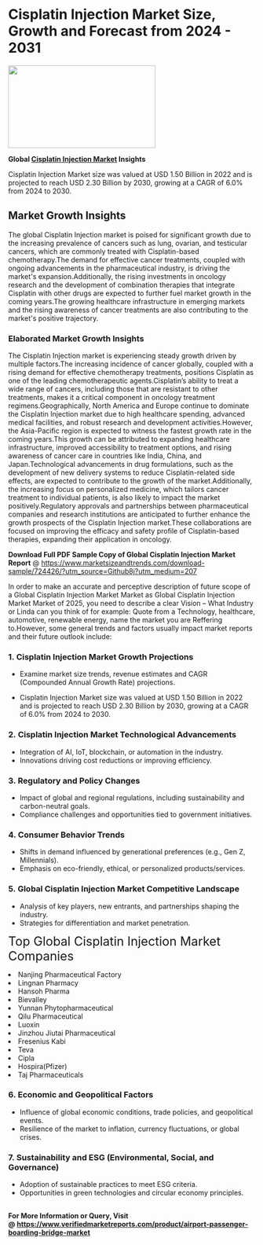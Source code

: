 <H1>Cisplatin Injection Market Size, Growth and Forecast from 2024 - 2031</H1><img class="aligncenter size-medium wp-image-584254" src="https://thirdeyenews.in/wp-content/uploads/2024/09/Global-Market-Research-300x168.jpeg" alt="" width="300" height="168" /><p><strong>Global&nbsp;<a href="https://www.marketsizeandtrends.com/download-sample/724426/?utm_source=Github8j?utm_medium=207">Cisplatin Injection Market</a> Insights</strong></p><p>Cisplatin Injection Market size was valued at USD 1.50 Billion in 2022 and is projected to reach USD 2.30 Billion by 2030, growing at a CAGR of 6.0% from 2024 to 2030.</p><p><h2>Market Growth Insights</h2> The global Cisplatin Injection market is poised for significant growth due to the increasing prevalence of cancers such as lung, ovarian, and testicular cancers, which are commonly treated with Cisplatin-based chemotherapy.The demand for effective cancer treatments, coupled with ongoing advancements in the pharmaceutical industry, is driving the market's expansion.Additionally, the rising investments in oncology research and the development of combination therapies that integrate Cisplatin with other drugs are expected to further fuel market growth in the coming years.The growing healthcare infrastructure in emerging markets and the rising awareness of cancer treatments are also contributing to the market's positive trajectory. <h3>Elaborated Market Growth Insights</h3> The Cisplatin Injection market is experiencing steady growth driven by multiple factors.The increasing incidence of cancer globally, coupled with a rising demand for effective chemotherapy treatments, positions Cisplatin as one of the leading chemotherapeutic agents.Cisplatin’s ability to treat a wide range of cancers, including those that are resistant to other treatments, makes it a critical component in oncology treatment regimens.Geographically, North America and Europe continue to dominate the Cisplatin Injection market due to high healthcare spending, advanced medical facilities, and robust research and development activities.However, the Asia-Pacific region is expected to witness the fastest growth rate in the coming years.This growth can be attributed to expanding healthcare infrastructure, improved accessibility to treatment options, and rising awareness of cancer care in countries like India, China, and Japan.Technological advancements in drug formulations, such as the development of new delivery systems to reduce Cisplatin-related side effects, are expected to contribute to the growth of the market.Additionally, the increasing focus on personalized medicine, which tailors cancer treatment to individual patients, is also likely to impact the market positively.Regulatory approvals and partnerships between pharmaceutical companies and research institutions are anticipated to further enhance the growth prospects of the Cisplatin Injection market.These collaborations are focused on improving the efficacy and safety profile of Cisplatin-based therapies, expanding their application in oncology.</p><p><span class=""><strong>Download Full PDF Sample Copy of Global Cisplatin Injection Market Report</strong> @ <a href="https://www.marketsizeandtrends.com/download-sample/724426/?utm_source=Github8j?utm_medium=207" target="_blank">https://www.marketsizeandtrends.com/download-sample/724426/?utm_source=Github8j?utm_medium=207</a></span></p><p>In order to make an accurate and perceptive description of future scope of a Global&nbsp;Cisplatin Injection Market Market as Global&nbsp;Cisplatin Injection Market Market of 2025, you need to describe a clear Vision &ndash; What Industry or Linda can you think of for example: Quote from a Technology, healthcare, automotive, renewable energy, name the market you are Reffering to.However, some general trends and factors usually impact market reports and their future outlook include:</p><h3>1.&nbsp;<strong>Cisplatin Injection Market Growth Projections</strong></h3><ul><li>Examine market size trends, revenue estimates and CAGR (Compounded Annual Growth Rate) projections.</li><li><p>Cisplatin Injection Market size was valued at USD 1.50 Billion in 2022 and is projected to reach USD 2.30 Billion by 2030, growing at a CAGR of 6.0% from 2024 to 2030.</p></li></ul><h3>2.&nbsp;<strong>Cisplatin Injection Market Technological Advancements</strong></h3><ul><li>Integration of AI, IoT, blockchain, or automation in the industry.</li><li>Innovations driving cost reductions or improving efficiency.</li></ul><h3>3.&nbsp;<strong>Regulatory and Policy Changes</strong></h3><ul><li>Impact of global and regional regulations, including sustainability and carbon-neutral goals.</li><li>Compliance challenges and opportunities tied to government initiatives.</li></ul><h3>4.&nbsp;<strong>Consumer Behavior Trends</strong></h3><ul><li>Shifts in demand influenced by generational preferences (e.g., Gen Z, Millennials).</li><li>Emphasis on eco-friendly, ethical, or personalized products/services.</li></ul><h3>5.&nbsp;<strong>Global Cisplatin Injection Market Competitive Landscape</strong></h3><ul><li>Analysis of key players, new entrants, and partnerships shaping the industry.</li><li>Strategies for differentiation and market penetration.</li></ul><p data-pm-slice="1 1 []"><span style="color: inherit; font-family: inherit; font-size: 25px;">Top Global Cisplatin Injection Market Companies</span></p><div class="" data-test-id=""><p><li>Nanjing Pharmaceutical Factory</li><li> Lingnan Pharmacy</li><li> Hansoh Pharma</li><li> Bievalley</li><li> Yunnan Phytopharmaceutical</li><li> Qilu Pharmaceutical</li><li> Luoxin</li><li> Jinzhou Jiutai Pharmaceutical</li><li> Fresenius Kabi</li><li> Teva</li><li> Cipla</li><li> Hospira(Pfizer)</li><li> Taj Pharmaceuticals</li></p></div><h3>6.&nbsp;<strong>Economic and Geopolitical Factors</strong></h3><ul><li>Influence of global economic conditions, trade policies, and geopolitical events.</li><li>Resilience of the market to inflation, currency fluctuations, or global crises.</li></ul><h3>7.&nbsp;<strong>Sustainability and ESG (Environmental, Social, and Governance)</strong></h3><ul><li>Adoption of sustainable practices to meet ESG criteria.</li><li>Opportunities in green technologies and circular economy principles.</li></ul><h2><strong style="font-size: 14px;">For More Information or Query, Visit @&nbsp;</strong><a style="background-color: #ffffff; font-size: 14px;" href="https://www.marketsizeandtrends.com/report/cisplatin-injection-market/" target="_blank">https://www.verifiedmarketreports.com/product/airport-passenger-boarding-bridge-market</a></h2>